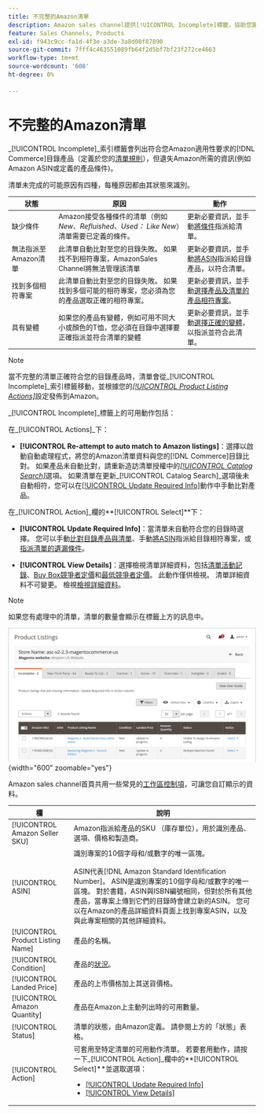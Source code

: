 ```yaml
---
title: 不完整的Amazon清單
description: Amazon sales channel提供[!UICONTROL Incomplete]標籤，協助您識別並符合未完成Amazon清單的資格要求。
feature: Sales Channels, Products
exl-id: f943c9cc-fa1d-4f3e-a3de-3a8d00f87890
source-git-commit: 7fff4c463551089fb64f2d5bf7bf23f272ce4663
workflow-type: tm+mt
source-wordcount: '608'
ht-degree: 0%

---
```


# 不完整的Amazon清單

_[!UICONTROL Incomplete]_索引標籤會列出符合您Amazon適用性要求的[!DNL Commerce]目錄產品（定義於您的[清單規則](./listing-rules.md)），但遺失Amazon所需的資訊(例如Amazon ASIN或定義的產品條件)。

清單未完成的可能原因有四種，每種原因都由其狀態來識別。

| 狀態 | 原因 | 動作 |
|------------------------------------|-------------------------------------------------------------------------------------------------------------------------------------------------------------------------------------------------|----------------------------------------------------------------------------------------------------------------------------------------------------------------------------------------------------------------|
| 缺少條件 | Amazon接受各種條件的清單（例如&#x200B;_New_、_Refluished_、_Used： Like New_）清單需要已定義的條件。 | 更新必要資訊，並手動[將條件](./amazon-manually-update-incomplete-listing.md#update-required-info-missing-condition)指派給清單。 |
| 無法指派至Amazon清單 | 此清單自動比對至您的目錄失敗。 如果找不到相符專案，AmazonSales Channel將無法管理該清單 | 更新必要資訊，並手動[將ASIN](./amazon-manually-update-incomplete-listing.md#update-required-info-unable-to-assign-to-amazon-listing)指派給目錄產品，以符合清單。 |
| 找到多個相符專案 | 此清單自動比對至您的目錄失敗。 如果找到多個可能的相符專案，您必須為您的產品選取正確的相符專案。 | 更新必要資訊，並手動[選擇產品及清單的產品相符專案](./amazon-manually-update-incomplete-listing.md#update-required-info-multiple-matches-found)。 |
| 具有變體 | 如果您的產品有變體，例如可用不同大小或顏色的T恤，您必須在目錄中選擇要正確指派並符合清單的變體 | 更新必要資訊，並手動[選擇正確的變體](./amazon-manually-update-incomplete-listing.md#update-required-info-has-variants)，以指派並符合此清單。 |

>[!NOTE]
>當不完整的清單正確符合您的目錄產品時，清單會從&#x200B;_[!UICONTROL Incomplete]_索引標籤移動，並根據您的[_[!UICONTROL Product Listing Actions]_](./product-listing-actions.md)設定發佈到Amazon。

_[!UICONTROL Incomplete]_標籤上的可用動作包括：

在&#x200B;_[!UICONTROL Actions]_下：

- **[!UICONTROL Re-attempt to auto match to Amazon listings]**：選擇以啟動自動處理程式，將您的Amazon清單資料與您的[!DNL Commerce]目錄比對。 如果產品未自動比對，請重新造訪清單授權中的[_[!UICONTROL Catalog Search]_](./catalog-search.md)選項。 如果清單在更新&#x200B;_[!UICONTROL Catalog Search]_選項後未自動相符，您可以在[[!UICONTROL Update Required Info]](./amazon-manually-update-incomplete-listing.md#update-required-info-multiple-matches-found)動作中手動比對產品。

在&#x200B;_[!UICONTROL Action]_欄的&#x200B;**[!UICONTROL Select]**下：

- **[!UICONTROL Update Required Info]**：當清單未自動符合您的目錄時選擇。 您可以手動[比對目錄產品與清單](./amazon-manually-update-incomplete-listing.md#update-required-info-multiple-matches-found)、手動[將ASIN](./amazon-manually-update-incomplete-listing.md#update-required-info-unable-to-assign-to-amazon-listing)指派給目錄相符專案，或[指派清單的遺漏條件](./amazon-manually-update-incomplete-listing.md#update-required-info-missing-condition)。

- **[!UICONTROL View Details]**：選擇檢視清單詳細資料，包括[清單活動記錄](./product-listing-details.md#listing-activity-log)、[Buy Box競爭者定價](./product-listing-details.md#buy-box-competitor-pricing)和[最低競爭者定價](./product-listing-details.md#lowest-competitor-pricing)。 此動作僅供檢視。 清單詳細資料不可變更。 檢視[檢視詳細資料](./product-listing-details.md)。

>[!NOTE]
>
>如果您有處理中的清單，清單的數量會顯示在標籤上方的訊息中。

![不完整的Amazon清單](assets/amazon-incomplete-listings.png){width="600" zoomable="yes"}

Amazon sales channel首頁共用一些常見的[工作區控制項](./workspace-controls.md)，可讓您自訂顯示的資料。

| 欄 | 說明 |
|-----------------------------------|------------------------------------------------------------------------------------------------------------------------------------------------------------------------------------------------------------------------------------------------------------------------------------------------------------------------------------------------------------------------------------------------------------------------------------------------------------------------------------------|
| [!UICONTROL Amazon Seller SKU] | Amazon指派給產品的SKU （庫存單位），用於識別產品、選項、價格和製造商。 |
| [!UICONTROL ASIN] | 識別專案的10個字母和/或數字的唯一區塊。<br><br>ASIN代表[!DNL Amazon Standard Identification Number]。 ASIN是識別專案的10個字母和/或數字的唯一區塊。 對於書籍，ASIN與ISBN編號相同，但對於所有其他產品，當專案上傳到它們的目錄時會建立新的ASIN。 您可以在Amazon的產品詳細資料頁面上找到專案ASIN，以及與此專案相關的其他詳細資料。 |
| [!UICONTROL Product Listing Name] | 產品的名稱。 |
| [!UICONTROL Condition] | 產品的[狀況](./product-listing-condition.md)。 |
| [!UICONTROL Landed Price] | 產品的上市價格加上其送貨價格。 |
| [!UICONTROL Amazon Quantity] | 產品在Amazon上主動列出時的可用數量。 |
| [!UICONTROL Status] | 清單的狀態，由Amazon定義。 請參閱上方的「狀態」表格。 |
| [!UICONTROL Action] | 可套用至特定清單的可用動作清單。 若要套用動作，請按一下&#x200B;_[!UICONTROL Action]_欄中的&#x200B;**[!UICONTROL Select]**並選取選項：<ul><li>[[!UICONTROL Update Required Info]](./amazon-manually-update-incomplete-listing.md)</li><li>[[!UICONTROL View Details]](./product-listing-details.md)</li></ul> |
